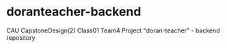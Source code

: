 # doranteacher-backend
CAU CapstoneDesign(2) Class01 Team4 Project "doran-teacher" - backend repository


